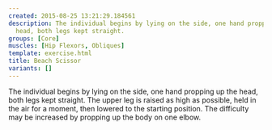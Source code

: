 ```yaml
---
created: 2015-08-25 13:21:29.184561
description: The individual begins by lying on the side, one hand propping up the
  head, both legs kept straight.
groups: [Core]
muscles: [Hip Flexors, Obliques]
template: exercise.html
title: Beach Scissor
variants: []
---
```

The individual begins by lying on the side, one hand propping up the head, both legs kept straight. The upper leg is raised as high as possible, held in the air for a moment, then lowered to the starting position. The difficulty may be increased by propping up the body on one elbow.